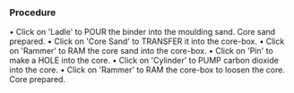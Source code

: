 ### Procedure

•	Click on 'Ladle' to POUR the binder into the moulding sand. Core sand prepared.
•	Click on 'Core Sand' to TRANSFER it into the core-box.
•	Click on 'Rammer' to RAM the core sand into the core-box.
•	Click on 'Pin' to make a HOLE into the core.
•	Click on 'Cylinder' to PUMP carbon dioxide into the core.
•	Click on 'Rammer' to RAM the core-box to loosen the core. Core prepared.
